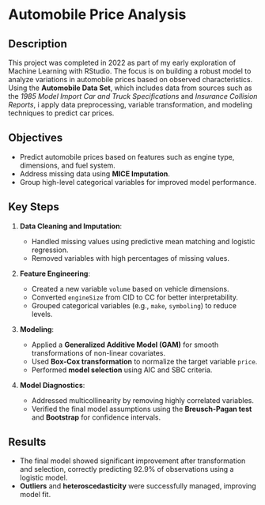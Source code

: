 # Automobile Price Analysis

## Description
This project was completed in 2022 as part of my early exploration of Machine Learning with RStudio. The focus is on building a robust model to analyze variations in automobile prices based on observed characteristics. Using the **Automobile Data Set**, which includes data from sources such as the *1985 Model Import Car and Truck Specifications* and *Insurance Collision Reports*, i apply data preprocessing, variable transformation, and modeling techniques to predict car prices.

## Objectives
- Predict automobile prices based on features such as engine type, dimensions, and fuel system.
- Address missing data using **MICE Imputation**.
- Group high-level categorical variables for improved model performance.

## Key Steps
1. **Data Cleaning and Imputation**: 
   - Handled missing values using predictive mean matching and logistic regression.
   - Removed variables with high percentages of missing values.

2. **Feature Engineering**: 
   - Created a new variable `volume` based on vehicle dimensions.
   - Converted `engineSize` from CID to CC for better interpretability.
   - Grouped categorical variables (e.g., `make`, `symboling`) to reduce levels.

3. **Modeling**:
   - Applied a **Generalized Additive Model (GAM)** for smooth transformations of non-linear covariates.
   - Used **Box-Cox transformation** to normalize the target variable `price`.
   - Performed **model selection** using AIC and SBC criteria.

4. **Model Diagnostics**:
   - Addressed multicollinearity by removing highly correlated variables.
   - Verified the final model assumptions using the **Breusch-Pagan test** and **Bootstrap** for confidence intervals.

## Results
- The final model showed significant improvement after transformation and selection, correctly predicting 92.9% of observations using a logistic model.
- **Outliers** and **heteroscedasticity** were successfully managed, improving model fit.

